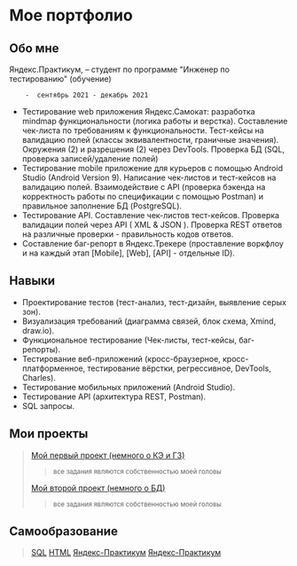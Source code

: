 # Мое портфолио

## Обо мне


Яндекс.Практикум,  – студент по программе "Инженер по тестированию" (обучение)

        -  сентябрь 2021 - декабрь 2021 

* Тестирование web приложения Яндекс.Самокат: разработка mindmap функциональности (логика работы и верстка). Составление чек-листа по требованиям к функциональности. Тест-кейсы на валидацию полей (классы эквивалентности, граничные значения). Окружения (2) и разрешения (2) через  DevTools. Проверка БД (SQL, проверка записей/удаление полей)
* Тестирование mobile приложение для курьеров с помощью Android Studio (Android  Version 9). Написание чек-листов и тест-кейсов на валидацию полей. Взаимодействие с API (проверка бэкенда на корректность работы по спецификации с помощью Postman) и правильное заполнение БД (PostgreSQL).
* Тестирование API. Составление чек-листов тест-кейсов. Проверка валидации полей через API (  XML & JSON ). Проверка REST ответов на различные проверки - правильность кодов ответов.
* Составление баг-репорт в Яндекс.Трекере (проставление воркфлоу и на каждый этап [Mobile], [Web], [API] - отдельные ID).

## Навыки

* Проектирование тестов (тест-анализ, тест-дизайн, выявление серых зон). 
* Визуализация требований (диаграмма связей, блок схема, Xmind, draw.io). 
* Функциональное тестирование (Чек-листы, тест-кейсы, баг-репорты). 
* Тестирование веб-приложений (кросс-браузерное, кросс-платформенное, тестирование вёрстки, регрессивное, DevTools, Charles). 
* Тестирование мобильных приложений (Android Studio). 
* Тестирование API (архитектура REST, Postman). 
* SQL запросы.

## Мои проекты

>[Мой первый проект (немного о КЭ и ГЗ)](./projects/ProjOne.md)
>><small>все задания являются собственностью моей головы</small>
> 
>[Мой второй проект (немного о БД)](./projects/RBD.md)
>><small>все задания являются собственностью моей головы</small>

## Самообразование 

>[SQL](./images/SQL.jpeg)
>[HTML](./images/HTML.png)
>[Яндекс-Практикум](./images/YA2.png)
>[Яндекс-Практикум](./images/YA1.png) 

